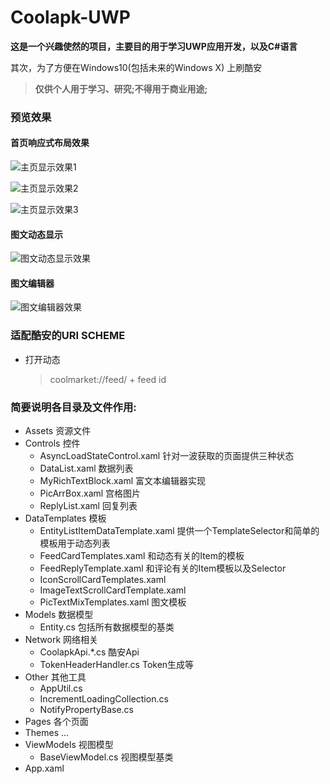 # Coolapk-UWP

**这是一个兴趣使然的项目，主要目的用于学习UWP应用开发，以及C#语言**

其次，为了方便在Windows10(包括未来的Windows X) 上刷酷安

> **仅供个人用于学习、研究;不得用于商业用途;**

### 预览效果

#### 首页响应式布局效果

![主页显示效果1](https://imgtu.com/i/cyQQK0)

![主页显示效果2](https://imgtu.com/i/cyQKvq)

![主页显示效果3](https://imgtu.com/i/cyQu2n)

#### 图文动态显示

![图文动态显示效果](https://imgtu.com/i/cyQax1)

#### 图文编辑器

![图文编辑器效果](https://imgtu.com/i/cyQ2RA)

### 适配酷安的URI SCHEME
  - 打开动态
    > coolmarket://feed/ + feed id

### 简要说明各目录及文件作用:

 - Assets 资源文件
 - Controls 控件
   - AsyncLoadStateControl.xaml 针对一波获取的页面提供三种状态
   - DataList.xaml 数据列表
   - MyRichTextBlock.xaml 富文本编辑器实现
   - PicArrBox.xaml 宫格图片
   - ReplyList.xaml 回复列表
 - DataTemplates 模板
   - EntityListItemDataTemplate.xaml 提供一个TemplateSelector和简单的模板用于动态列表
   - FeedCardTemplates.xaml 和动态有关的Item的模板
   - FeedReplyTemplate.xaml 和评论有关的Item模板以及Selector
   - IconScrollCardTemplates.xaml
   - ImageTextScrollCardTemplate.xaml
   - PicTextMixTemplates.xaml 图文模板
 - Models 数据模型
   - Entity.cs 包括所有数据模型的基类
 - Network 网络相关
   - CoolapkApi.*.cs 酷安Api
   - TokenHeaderHandler.cs Token生成等
 - Other 其他工具
   - AppUtil.cs
   - IncrementLoadingCollection.cs
   - NotifyPropertyBase.cs
 - Pages 各个页面
 - Themes ...
 - ViewModels 视图模型
   - BaseViewModel.cs 视图模型基类
 - App.xaml